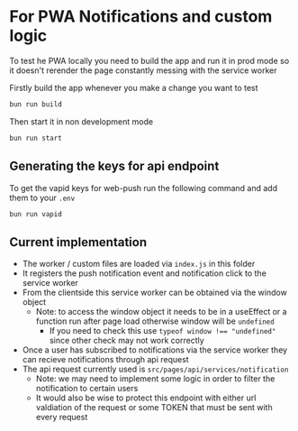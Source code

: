# For PWA Notifications and custom logic

To test he PWA locally you need to build the app and run it in prod mode so it doesn't rerender the page constantly messing with the service worker

Firstly build the app whenever you make a change you want to test

```bash
bun run build
```

Then start it in non development mode

```bash
bun run start
```

## Generating the keys for api endpoint

To get the vapid keys for web-push run the following command and add them to your `.env`

```bash
bun run vapid
```

## Current implementation

- The worker / custom files are loaded via `index.js` in this folder
- It registers the push notification event and notification click to the service worker
- From the clientside this service worker can be obtained via the window object
  - Note: to access the window object it needs to be in a useEffect or a function run after page load otherwise window will be `undefined`
    - If you need to check this use `typeof window !== "undefined"` since other check may not work correctly
- Once a user has subscribed to notifications via the service worker they can recieve notifications through api request
- The api request currently used is `src/pages/api/services/notification`
  - Note: we may need to implement some logic in order to filter the notification to certain users
  - It would also be wise to protect this endpoint with either url valdiation of the request or some TOKEN that must be sent with every request
